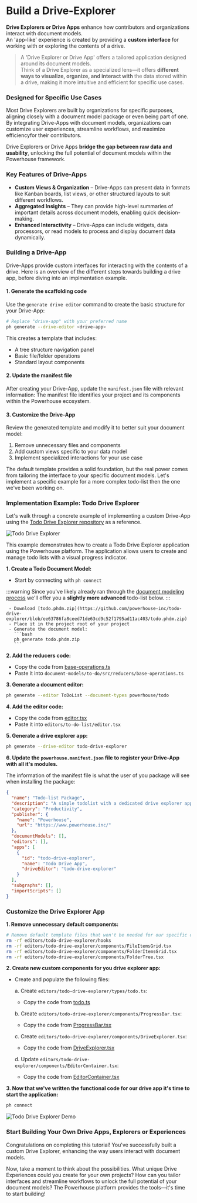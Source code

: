 # Build a Drive-Explorer

**Drive Explorers or Drive Apps** enhance how contributors and organizations interact with document models.   
An 'app-like' experience is created by providing a **custom interface** for working with or exploring the contents of a drive.  
> A 'Drive Explorer or Drive App' offers a tailored application designed around its document models.   
Think of a Drive Explorer as a specialized lens—it offers **different ways to visualize, organize, and interact with** the data stored within a drive, making it more intuitive and efficient for specific use cases.

### **Designed for Specific Use Cases**

Most Drive Explorers are built by organizations for specific purposes, aligning closely with a document model package or even being part of one. By integrating Drive-Apps with document models, organizations can customize user experiences, streamline workflows, and maximize efficiencyfor their contributors.

Drive Explorers or Drive Apps **bridge the gap between raw data and usability**, unlocking the full potential of document models within the Powerhouse framework.

### **Key Features of Drive-Apps**

- **Custom Views & Organization** – Drive-Apps can present data in formats like Kanban boards, list views, or other structured layouts to suit different workflows.
- **Aggregated Insights** – They can provide high-level summaries of important details across document models, enabling quick decision-making.
- **Enhanced Interactivity** – Drive-Apps can include widgets, data processors, or read models to process and display document data dynamically.

### **Building a Drive-App**

Drive-Apps provide custom interfaces for interacting with the contents of a drive. 
Here is an overview of the different steps towards building a drive app, before diving into an implmentation example. 

#### 1. Generate the scaffolding code

Use the `generate drive editor` command to create the basic structure for your Drive-App:

```bash
# Replace "drive-app" with your preferred name
ph generate --drive-editor <drive-app>
```

This creates a template that includes:
- A tree structure navigation panel
- Basic file/folder operations
- Standard layout components

#### 2. Update the manifest file

After creating your Drive-App, update the `manifest.json` file with relevant information:
The manifest file identifies your project and its components within the Powerhouse ecosystem.

#### 3. Customize the Drive-App

Review the generated template and modify it to better suit your document model:

1. Remove unnecessary files and components
2. Add custom views specific to your data model
3. Implement specialized interactions for your use case

The default template provides a solid foundation, but the real power comes from tailoring the interface to your specific document models. 
Let's implement a specific example for a more complex todo-list then the one we've been working on. 

### Implementation Example: Todo Drive Explorer

Let's walk through a concrete example of implementing a custom Drive-App using the [Todo Drive Explorer repository](https://github.com/powerhouse-inc/todo-drive-explorer) as a reference.

![Todo Drive Explorer](https://raw.githubusercontent.com/powerhouse-inc/todo-drive-explorer/9a87871e61460e73ddf8635fd756a0cd991306d6/todo-drive-explorer.png)

This example demonstrates how to create a Todo Drive Explorer application using the Powerhouse platform. 
The application allows users to create and manage todo lists with a visual progress indicator.

**1. Create a Todo Document Model:**
   - Start by connecting with `ph connect`

:::warning
Since you've likely already ran through the [document modeling process](/docs/academy/Create/ToDoList/DefineToDoListDocumentModel) we'll offer you a **slightly more advanced** todo-list below. 
:::

     - Download [todo.phdm.zip](https://github.com/powerhouse-inc/todo-drive-explorer/blob/ee63786fa8ceed71de63cd9c52f1795ad11ac403/todo.phdm.zip)
     - Place it in the project root of your project
     - Generate the document model:
       ```bash
       ph generate todo.phdm.zip
       ```

**2. Add the reducers code:**
   - Copy the code from [base-operations.ts](https://github.com/powerhouse-inc/todo-drive-explorer/blob/ee63786fa8ceed71de63cd9c52f1795ad11ac403/document-models/to-do/src/reducers/base-operations.ts)
   - Paste it into `document-models/to-do/src/reducers/base-operations.ts`

**3. Generate a document editor:**
   ```bash
   ph generate --editor ToDoList --document-types powerhouse/todo
   ```

**4. Add the editor code:**
   - Copy the code from [editor.tsx](https://github.com/powerhouse-inc/todo-drive-explorer/blob/ee63786fa8ceed71de63cd9c52f1795ad11ac403/editors/to-do-list/editor.tsx)
   - Paste it into `editors/to-do-list/editor.tsx`

**5. Generate a drive explorer app:**
   ```bash
   ph generate --drive-editor todo-drive-explorer
   ```

**6. Update the `powerhouse.manifest.json` file to register your Drive-App with all it's modules.**

   The information of the manifest file is what the user of you package will see when installing the package:

   ```json
   {
     "name": "Todo-list Package",
     "description": "A simple todolist with a dedicated drive explorer app",
     "category": "Productivity",
     "publisher": {
       "name": "Powerhouse",
       "url": "https://www.powerhouse.inc/"
     },
     "documentModels": [],
     "editors": [],
     "apps": [
       {
         "id": "todo-drive-explorer",
         "name": "Todo Drive App",
         "driveEditor": "todo-drive-explorer"
       }
     ],
     "subgraphs": [],
     "importScripts": []
   }
   ```

### Customize the Drive Explorer App

**1. Remove unnecessary default components:**

```bash
# Remove default template files that won't be needed for our specific demo
rm -rf editors/todo-drive-explorer/hooks
rm -rf editors/todo-drive-explorer/components/FileItemsGrid.tsx
rm -rf editors/todo-drive-explorer/components/FolderItemsGrid.tsx
rm -rf editors/todo-drive-explorer/components/FolderTree.tsx
```

**2. Create new custom components for you drive explorer app:**

   - Create and populate the following files:

     a. Create `editors/todo-drive-explorer/types/todo.ts`:
     - Copy the code from [todo.ts](https://github.com/powerhouse-inc/todo-drive-explorer/blob/ee63786fa8ceed71de63cd9c52f1795ad11ac403/editors/todo-drive-explorer/types/todo.ts)

     b. Create `editors/todo-drive-explorer/components/ProgressBar.tsx`:
     - Copy the code from [ProgressBar.tsx](https://github.com/powerhouse-inc/todo-drive-explorer/blob/ee63786fa8ceed71de63cd9c52f1795ad11ac403/editors/todo-drive-explorer/components/ProgressBar.tsx)

     c. Create `editors/todo-drive-explorer/components/DriveExplorer.tsx`:
     - Copy the code from [DriveExplorer.tsx](https://github.com/powerhouse-inc/todo-drive-explorer/blob/ee63786fa8ceed71de63cd9c52f1795ad11ac403/editors/todo-drive-explorer/components/DriveExplorer.tsx)

     d. Update `editors/todo-drive-explorer/components/EditorContainer.tsx`:
     - Copy the code from [EditorContainer.tsx](https://github.com/powerhouse-inc/todo-drive-explorer/blob/ee63786fa8ceed71de63cd9c52f1795ad11ac403/editors/todo-drive-explorer/components/EditorContainer.tsx)

**3. Now that we've written the functional code for our drive app it's time to start the application:**
   ```bash
   ph connect
   ```

   ![Todo Drive Explorer Demo](https://raw.githubusercontent.com/powerhouse-inc/todo-drive-explorer/9a87871e61460e73ddf8635fd756a0cd991306d6/demo.gif)

### **Start Building Your Own Drive Apps, Explorers or Experiences**
Congratulations on completing this tutorial! You've successfully built a custom Drive Explorer, enhancing the way users interact with document models.

Now, take a moment to think about the possibilities. What unique Drive Experiences could you create for your own projects? How can you tailor interfaces and streamline workflows to unlock the full potential of your document models? The Powerhouse platform provides the tools—it's time to start building!

